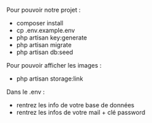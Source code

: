 Pour pouvoir notre projet : 


- composer install
- cp .env.example.env
- php artisan key:generate
- php artisan migrate
- php artisan db:seed

Pour pouvoir afficher les images : 

- php artisan storage:link


Dans le .env : 

- rentrez les info de votre base de données
- rentrez les infos de votre mail + clé password
